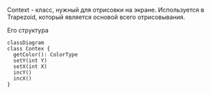 
Context - класс, нужный для отрисовки на экране. Используется в Trapezoid, который является основой всего отрисовывания.

Его структура

```mermaid
classDiagram
class Contex {
  getColor(): ColorType
  setY(int Y)
  setX(int X)
  incY()
  incX()
}
```